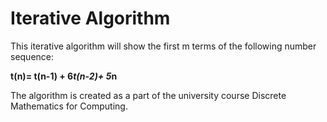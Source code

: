 # Iterative Algorithm

This iterative algorithm will show the first m terms of the following number sequence:

**t(n)= t(n-1) + 6*t(n-2)+ 5*n**

The algorithm is created as a part of the university course Discrete Mathematics for Computing.
